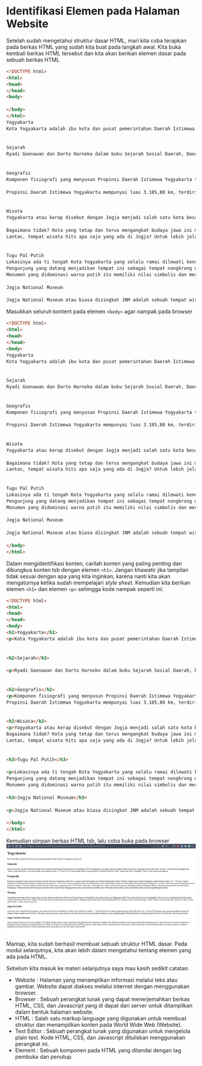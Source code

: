 # Identifikasi Elemen pada Halaman Website
Setelah sudah mengetahui struktur dasar HTML, mari kita coba terapkan pada berkas HTML yang sudah kita buat pada langkah awal. Kita buka kembali berkas HTML tersebut dan kita akan berikan elemen dasar pada sebuah berkas HTML

```html
<!DOCTYPE html>
<html>
<head>
</head>
<body>
 
</body>
</html>
Yogyakarta
Kota Yogyakarta adalah ibu kota dan pusat pemerintahan Daerah Istimewa Yogyakarta, Indonesia. 
 
 
Sejarah
Ryadi Goenawan dan Darto Harnoko dalam buku Sejarah Sosial Daerah, Daerah Istimewa Yogyakarta (1993) menjelaskan, ada pihak yang menyatakan bahwa nama Kota Yogyakarta berasal dari kata "Ayodya" yang berarti kemenangan dan "Karta" yang berarti kota. Lalu sebuah buku yang dikarang oleh C.F. Winter (1928), menyatakan bahwa Ngayogyakarta itu berasal dari kata "Jogja" yang berarti baik, sedangkan "Karta" berarti aman dan makmur.
 
 
Geografis
Komponen fisiografi yang menyusun Propinsi Daerah Istimewa Yogyakarta terdiri dari 4 (empat) satuan fisiografis yaitu Satuan Pegunungan Selatan (Dataran Tinggi Karst) dengan ketinggian tempat berkisar antara 150 - 700 meter, Satuan Gunungapi Merapi dengan ketinggian tempat berkisar antara 80 - 2.911 meter, Satuan Dataran Rendah yang membentang antara Pegunungan Selatan dan Pegunungan Kulonprogo pada ketinggian 0 - 80 meter, dan Pegunungan Kulonprogo dengan ketinggian hingga 572 meter.

Propinsi Daerah Istimewa Yogyakarta mempunyai luas 3.185,80 km, terdiri dari 4 kabupaten dan 1 Kota, yaitu Kota Yogyakarta, Kabupaten Sleman, Kabupaten Bantul, Kabupaten Gunungkidul, dan Kabupaten Kulonprogo. Setiap kabupaten/kota mempunyai kondisi fisik yang berbeda sehingga potensi alam yang tersedia juga tidak sama. Perbedaan kondisi fisik ini ikut menentukan dalam rencana pengembangan daerah.
 
 
Wisata
Yogyakarta atau kerap disebut dengan Jogja menjadi salah satu kota besar di Provinsi Daerah Istimewa Yogyakarta yang tidak pernah sepi.

Bagaimana tidak? Kota yang tetap dan terus mengangkat budaya jawa ini menghadirkan banyak tempat wisata yang menjadi daya tarik. Tempat wisata yang ada pun tergolong hits dan instagramable, sehingga banyak anak muda yang menjadikan kota ini destinasi wisata wajib dikunjungi.
Lantas, tempat wisata hits apa saja yang ada di Jogja? Untuk lebih jelasnya, simak ulasan berikut ini.
 
 
Tugu Pal Putih
Lokasinya ada ti tengah Kota Yogyakarta yang selalu ramai dilewati kendaraan. Jaraknya dari Malioboro adalah 1 - 2 kilometer(km) dan dapat ditemput dengan jalan kaki mulai dari 15 menit.
Pengunjung yang datang menjadikan tempat ini sebagai tempat nongkrong dan berfoto.
Monumen yang didominasi warna putih itu memiliki nilai simbolis dan merupakan bangunan yang menghubungkan Pantai Parangtritis, Panggung Krapyak, Keraton Yogyakarta, dan Gunung Merapi. 
 
Jogja National Museum 

Jogja National Museum atau biasa disingkat JNM adalah sebuah tempat wisata sejarah yang ada dekat kawasan Malioboro.  Jaraknya dari Malioboro adalah 2 km dengan waktu berkendara kira-kira 11 menit.  Museum ini dulunya adalah area kompleks gedung Akademi Seni Rupa Indonesia (ASRI) dan Fakultas Seni Rupa dan Desain (FSRD) yang kini sudah berdiri sendiri menjadi Institut Seni Indonesia (ISI) Yogyakarta. Setelah bertahun-tahun tak terurus gedung ini akhirnya dijadikan museum pada tahun 2006 dan digunakan untuk ruang aktivitas seni dan budaya untuk publik. 
```
Masukkan seluruh kontent pada elemen ```<body>``` agar nampak pada browser

```html
<!DOCTYPE html>
<html>
<head>
</head>
<body>
Yogyakarta
Kota Yogyakarta adalah ibu kota dan pusat pemerintahan Daerah Istimewa Yogyakarta, Indonesia. 
 
 
Sejarah
Ryadi Goenawan dan Darto Harnoko dalam buku Sejarah Sosial Daerah, Daerah Istimewa Yogyakarta (1993) menjelaskan, ada pihak yang menyatakan bahwa nama Kota Yogyakarta berasal dari kata "Ayodya" yang berarti kemenangan dan "Karta" yang berarti kota. Lalu sebuah buku yang dikarang oleh C.F. Winter (1928), menyatakan bahwa Ngayogyakarta itu berasal dari kata "Jogja" yang berarti baik, sedangkan "Karta" berarti aman dan makmur.
 
 
Geografis
Komponen fisiografi yang menyusun Propinsi Daerah Istimewa Yogyakarta terdiri dari 4 (empat) satuan fisiografis yaitu Satuan Pegunungan Selatan (Dataran Tinggi Karst) dengan ketinggian tempat berkisar antara 150 - 700 meter, Satuan Gunungapi Merapi dengan ketinggian tempat berkisar antara 80 - 2.911 meter, Satuan Dataran Rendah yang membentang antara Pegunungan Selatan dan Pegunungan Kulonprogo pada ketinggian 0 - 80 meter, dan Pegunungan Kulonprogo dengan ketinggian hingga 572 meter.

Propinsi Daerah Istimewa Yogyakarta mempunyai luas 3.185,80 km, terdiri dari 4 kabupaten dan 1 Kota, yaitu Kota Yogyakarta, Kabupaten Sleman, Kabupaten Bantul, Kabupaten Gunungkidul, dan Kabupaten Kulonprogo. Setiap kabupaten/kota mempunyai kondisi fisik yang berbeda sehingga potensi alam yang tersedia juga tidak sama. Perbedaan kondisi fisik ini ikut menentukan dalam rencana pengembangan daerah.
 
 
Wisata
Yogyakarta atau kerap disebut dengan Jogja menjadi salah satu kota besar di Provinsi Daerah Istimewa Yogyakarta yang tidak pernah sepi.

Bagaimana tidak? Kota yang tetap dan terus mengangkat budaya jawa ini menghadirkan banyak tempat wisata yang menjadi daya tarik. Tempat wisata yang ada pun tergolong hits dan instagramable, sehingga banyak anak muda yang menjadikan kota ini destinasi wisata wajib dikunjungi.
Lantas, tempat wisata hits apa saja yang ada di Jogja? Untuk lebih jelasnya, simak ulasan berikut ini.
 
 
Tugu Pal Putih
Lokasinya ada ti tengah Kota Yogyakarta yang selalu ramai dilewati kendaraan. Jaraknya dari Malioboro adalah 1 - 2 kilometer(km) dan dapat ditemput dengan jalan kaki mulai dari 15 menit.
Pengunjung yang datang menjadikan tempat ini sebagai tempat nongkrong dan berfoto.
Monumen yang didominasi warna putih itu memiliki nilai simbolis dan merupakan bangunan yang menghubungkan Pantai Parangtritis, Panggung Krapyak, Keraton Yogyakarta, dan Gunung Merapi. 
 
Jogja National Museum 

Jogja National Museum atau biasa disingkat JNM adalah sebuah tempat wisata sejarah yang ada dekat kawasan Malioboro.  Jaraknya dari Malioboro adalah 2 km dengan waktu berkendara kira-kira 11 menit.  Museum ini dulunya adalah area kompleks gedung Akademi Seni Rupa Indonesia (ASRI) dan Fakultas Seni Rupa dan Desain (FSRD) yang kini sudah berdiri sendiri menjadi Institut Seni Indonesia (ISI) Yogyakarta. Setelah bertahun-tahun tak terurus gedung ini akhirnya dijadikan museum pada tahun 2006 dan digunakan untuk ruang aktivitas seni dan budaya untuk publik. 

</body>
</html>
```
Dalam mengidentifikasi konten, carilah konten yang paling penting dan dibungkus konten tsb dengan elemen ```<h1>```. Jangan khawatir jika tampilan tidak sesuai dengan apa yang kita inginkan, karena nanti kita akan mengaturnya ketika sudah mempelajari <i>style sheet</i>. Kemudian kita berikan elemen ```<h1>```  dan elemen ```<p>``` sehingga kode nampak seperti ini:

```html
<!DOCTYPE html>
<html>
<head>
</head>
<body>
<h1>Yogyakarta</h1>
<p>Kota Yogyakarta adalah ibu kota dan pusat pemerintahan Daerah Istimewa Yogyakarta, Indonesia.</p> 
 
 
<h2>Sejarah</h2>

<p>Ryadi Goenawan dan Darto Harnoko dalam buku Sejarah Sosial Daerah, Daerah Istimewa Yogyakarta (1993) menjelaskan, ada pihak yang menyatakan bahwa nama Kota Yogyakarta berasal dari kata "Ayodya" yang berarti kemenangan dan "Karta" yang berarti kota. Lalu sebuah buku yang dikarang oleh C.F. Winter (1928), menyatakan bahwa Ngayogyakarta itu berasal dari kata "Jogja" yang berarti baik, sedangkan "Karta" berarti aman dan makmur.</p>
 
 
<h2>Geografis</h2>
<p>Komponen fisiografi yang menyusun Propinsi Daerah Istimewa Yogyakarta terdiri dari 4 (empat) satuan fisiografis yaitu Satuan Pegunungan Selatan (Dataran Tinggi Karst) dengan ketinggian tempat berkisar antara 150 - 700 meter, Satuan Gunungapi Merapi dengan ketinggian tempat berkisar antara 80 - 2.911 meter, Satuan Dataran Rendah yang membentang antara Pegunungan Selatan dan Pegunungan Kulonprogo pada ketinggian 0 - 80 meter, dan Pegunungan Kulonprogo dengan ketinggian hingga 572 meter.
Propinsi Daerah Istimewa Yogyakarta mempunyai luas 3.185,80 km, terdiri dari 4 kabupaten dan 1 Kota, yaitu Kota Yogyakarta, Kabupaten Sleman, Kabupaten Bantul, Kabupaten Gunungkidul, dan Kabupaten Kulonprogo. Setiap kabupaten/kota mempunyai kondisi fisik yang berbeda sehingga potensi alam yang tersedia juga tidak sama. Perbedaan kondisi fisik ini ikut menentukan dalam rencana pengembangan daerah.</p>
 
 
<h2>Wisata</h2>
<p>Yogyakarta atau kerap disebut dengan Jogja menjadi salah satu kota besar di Provinsi Daerah Istimewa Yogyakarta yang tidak pernah sepi.
Bagaimana tidak? Kota yang tetap dan terus mengangkat budaya jawa ini menghadirkan banyak tempat wisata yang menjadi daya tarik. Tempat wisata yang ada pun tergolong hits dan instagramable, sehingga banyak anak muda yang menjadikan kota ini destinasi wisata wajib dikunjungi.
Lantas, tempat wisata hits apa saja yang ada di Jogja? Untuk lebih jelasnya, simak ulasan berikut ini.</p>
 
 
<h3>Tugu Pal Putih</h3>

<p>Lokasinya ada ti tengah Kota Yogyakarta yang selalu ramai dilewati kendaraan. Jaraknya dari Malioboro adalah 1 - 2 kilometer(km) dan dapat ditemput dengan jalan kaki mulai dari 15 menit.
Pengunjung yang datang menjadikan tempat ini sebagai tempat nongkrong dan berfoto.
Monumen yang didominasi warna putih itu memiliki nilai simbolis dan merupakan bangunan yang menghubungkan Pantai Parangtritis, Panggung Krapyak, Keraton Yogyakarta, dan Gunung Merapi.</p> 
 
<h3>Jogja National Museum</h3>

<p>Jogja National Museum atau biasa disingkat JNM adalah sebuah tempat wisata sejarah yang ada dekat kawasan Malioboro.  Jaraknya dari Malioboro adalah 2 km dengan waktu berkendara kira-kira 11 menit.  Museum ini dulunya adalah area kompleks gedung Akademi Seni Rupa Indonesia (ASRI) dan Fakultas Seni Rupa dan Desain (FSRD) yang kini sudah berdiri sendiri menjadi Institut Seni Indonesia (ISI) Yogyakarta. Setelah bertahun-tahun tak terurus gedung ini akhirnya dijadikan museum pada tahun 2006 dan digunakan untuk ruang aktivitas seni dan budaya untuk publik.</p>

</body>
</html>

```

Kemudian simpan berkas HTML tsb, lalu coba buka pada browser
![screenshot](https://github.com/adyuta447/learn-html-css/blob/main/2.%20Pengenalan%20HTML/img/2022-03-05_18-49.png)

Mantap, kita sudah berhasil membuat sebuah struktur HTML dasar. Pada modul selanjutnya, kita akan lebih dalam mengetahui tentang elemen yang ada pada HTML.<br/>

Sebelum kita masuk ke materi selanjutnya saya mau kasih sedikit catatan:

- Website : Halaman yang menampilkan informasi melalui teks atau gambar. Website dapat diakses melalui internet dengan menggunakan browser.
- Browser : Sebuah perangkat lunak yang dapat menerjemahkan berkas HTML, CSS, dan Javascript yang di dapat dari server untuk ditampilkan dalam bentuk halaman website.
- HTML : Salah satu markup language yang digunakan untuk membuat struktur dan menampilkan konten pada World Wide Web (Website).
- Text Editor : Sebuah perangkat lunak yang digunakan untuk mengelola plain text. Kode HTML, CSS, dan Javascript dituliskan menggunakan perangkat ini.
- Element : Sebuah komponen pada HTML yang ditandai dengan tag pembuka dan penutup.
